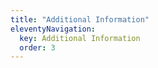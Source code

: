 ```yaml
---
title: "Additional Information"
eleventyNavigation:
  key: Additional Information
  order: 3
---
```

